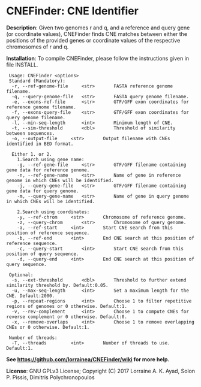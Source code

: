 CNEFinder: CNE Identifier
===

<b>Description</b>: Given two genomes r and q, and a reference and query gene (or coordinate values), CNEFinder finds CNE matches between either the positions of the provided genes or coordinate values of the respective chromosomes of r and q.

<b>Installation</b>: To compile CNEFinder, please follow the instructions given in file INSTALL.
```
 Usage: CNEFinder <options>
 Standard (Mandatory):
  -r, --ref-genome-file		<str>		FASTA reference genome filename.
  -q, --query-genome-file	<str>		FASTA query genome filename.
  -e, --exons-ref-file		<str>		GTF/GFF exon coordinates for reference genome filename.
  -f, --exons-query-file	<str>		GTF/GFF exon coordinates for query genome filename.
  -l, --min-seq-length		<int>		Minimum length of CNE.
  -t, --sim-threshold		<dbl>		Threshold of similarity between sequences.
  -o, --output-file		<str>		Output filename with CNEs identified in BED format.

  Either 1. or 2.
    1.Search using gene name:
    -g, --ref-gene-file		<str>		GTF/GFF filename containing gene data for reference genome.
    -n, --ref-gene-name		<str>		Name of gene in reference genome in which CNEs will be identified.
    -j, --query-gene-file	<str>		GTF/GFF filename containing gene data for query genome.
    -m, --query-gene-name	<str>		Name of gene in query genome in which CNEs will be identified.

    2.Search using coordinates:
    -y, --ref-chrom		<str>		Chromosome of reference genome.
    -z, --query-chrom		<str>		Chromosome of query genome.
    -a, --ref-start		<int>		Start CNE search from this position of reference sequence.
    -b, --ref-end		<int>		End CNE search at this position of reference sequence.
    -c, --query-start		<int>		Start CNE search from this position of query sequence.
    -d, --query-end		<int>		End CNE search at this position of query sequence.

 Optional:
  -s, --ext-threshold		<dbl>		Threshold to further extend similarity threshold by. Default:0.05.
  -u, --max-seq-length		<int>		Set a maximum length for the CNE. Default:2000.
  -p, --repeat-regions		<int>		Choose 1 to filter repetitive regions of genomes or 0 otherwise. Default:1.	
  -v, --rev-complement		<int>		Choose 1 to compute CNEs for reverse complement or 0 otherwise. Default:0.
  -x, --remove-overlaps		<int>		Choose 1 to remove overlapping CNEs or 0 otherwise. Default:1.

 Number of threads:
  -T, --threads			<int>		Number of threads to use. Default:1. 
```

<b>See https://github.com/lorrainea/CNEFinder/wiki for more help.</b>

<b>License</b>: GNU GPLv3 License; Copyright (C) 2017 Lorraine A. K. Ayad, Solon P. Pissis, Dimitris Polychronopoulos

